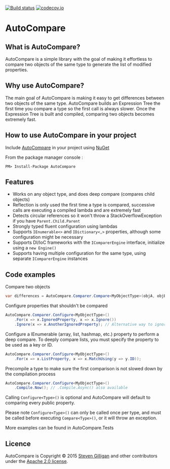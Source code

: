 [![Build status](https://ci.appveyor.com/api/projects/status/ay77ykijskpiuiy8?svg=true)](https://ci.appveyor.com/project/StevenGilligan/autocompare) [![codecov.io](http://codecov.io/github/StevenGilligan/AutoCompare/coverage.svg?branch=dev)](http://codecov.io/github/StevenGilligan/AutoCompare?branch=dev)

AutoCompare
===========

What is AutoCompare?
--------------------

AutoCompare is a simple library with the goal of making it effortless to compare two objects of the same type to generate the list of modified properties.

Why use AutoCompare?
--------------------

The main goal of AutoCompare is making it easy to get differences between two objects of the same type. AutoCompare builds an Expression Tree the first time you compare a type so the first call is always slower. Once the Expression Tree is built and compiled, comparing two objects becomes extremely fast. 

How to use AutoCompare in your project
--------------------------------------

Include [AutoCompare](https://www.nuget.org/packages/AutoCompare/) in your project using [NuGet](https://www.nuget.org/)

From the package manager console : 

    PM> Install-Package AutoCompare

Features
--------

* Works on any object type, and does deep compare (compares child objects)
* Reflection is only used the first time a type is compared, successive calls are executing a compiled lambda and are extremely fast
* Detects circular references so it won't throw a StackOverflowException if you have `Parent.Child.Parent`
* Strongly typed fluent configuration using lambdas
* Supports `IEnumerable<>` and `IDictionary<,>` properties, although some configuration might be necessary
* Supports DI/IoC frameworks with the `IComparerEngine` interface, initialize using a `new Engine()`
* Supports having multiple configuration for the same type, using separate `IComparerEngine` instances

Code examples
-------------

Compare two objects
```c#
var differences = AutoCompare.Comparer.Compare<MyObjectType>(objA, objB);
```

Configure properties that shouldn't be compared
```c#
AutoCompare.Comparer.Configure<MyObjectType>()
    .For(x => x.IgnoredProperty, x => x.Ignore()) 
    .Ignore(x => x.AnotherIgnoredProperty); // Alternative way to ignore a property
```

Configure a IEnumerable (array, list, hashmap, etc.) property to perform a deep compare. To deeply compare lists, you must specify the property to be used as a key or ID. 
```c#
AutoCompare.Comparer.Configure<MyObjectType>()
    .For(x => x.ListProperty, x => x.MatchUsing(y => y.ID));
```

Precompile a type to make sure the first comparison is not slowed down by the compilation process
```c#
AutoCompare.Comparer.Configure<MyObjectType>()
	.Compile.Now(); // .Compile.Async() also available
```

Calling `Configure<Type>()` is optional and AutoCompare will default to comparing every public property. 

Please note `Configure<Type>()` can only be called once per type, and must be called before executing `Compare<Type>()`, or it will throw an exception.

More examples can be found in AutoCompare.Tests

Licence
-------

AutoCompare is Copyright &copy; 2015 [Steven Gilligan](http://steven.gilligan.io) and other contributors under the [Apache 2.0 license](LICENSE.txt).

